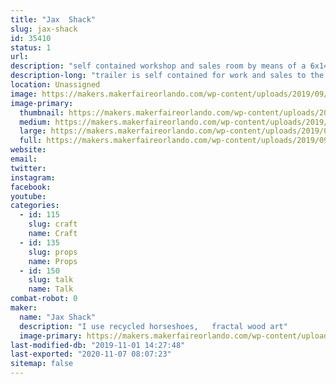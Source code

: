 ```yaml
---
title: "Jax  Shack"
slug: jax-shack
id: 35410
status: 1
url: 
description: "self contained workshop and sales room by means of a 6x14ft enclosed trailer"
description-long: "trailer is self contained for work and sales to the public and for demonstration purposes"
location: Unassigned
image: https://makers.makerfaireorlando.com/wp-content/uploads/2019/09/8x12-burn-756x1024.jpg
image-primary:
  thumbnail: https://makers.makerfaireorlando.com/wp-content/uploads/2019/09/8x12-burn-150x150.jpg
  medium: https://makers.makerfaireorlando.com/wp-content/uploads/2019/09/8x12-burn-222x300.jpg
  large: https://makers.makerfaireorlando.com/wp-content/uploads/2019/09/8x12-burn-756x1024.jpg
  full: https://makers.makerfaireorlando.com/wp-content/uploads/2019/09/8x12-burn.jpg
website: 
email: 
twitter: 
instagram: 
facebook: 
youtube: 
categories:
  - id: 115
    slug: craft
    name: Craft
  - id: 135
    slug: props
    name: Props
  - id: 150
    slug: talk
    name: Talk
combat-robot: 0
maker:
  name: "Jax Shack"
  description: "I use recycled horseshoes,   fractal wood art"
  image-primary: https://makers.makerfaireorlando.com/wp-content/uploads/2019/07/2015-pic-passport-1024x1015.jpg
last-modified-db: "2019-11-01 14:27:48"
last-exported: "2020-11-07 08:07:23"
sitemap: false
---
```

